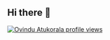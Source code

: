 ## Hi there 👋

[![Ovindu Atukorala profile views](https://u8views.com/api/v1/github/profiles/72530078/views/day-week-month-total-count.svg)](https://u8views.com/github/ovindu-a)

<!--
**ovindu-a/ovindu-a** is a ✨ _special_ ✨ repository because its `README.md` (this file) appears on your GitHub profile.

Here are some ideas to get you started:

- 🔭 I’m currently working on ...
- 🌱 I’m currently learning ...
- 👯 I’m looking to collaborate on ...
- 🤔 I’m looking for help with ...
- 💬 Ask me about ...
- 📫 How to reach me: ...
- 😄 Pronouns: ...
- ⚡ Fun fact: ...
-->
